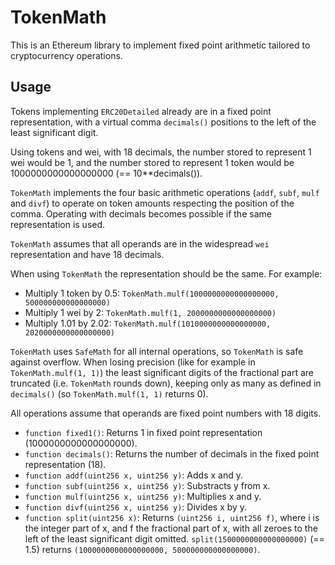 # TokenMath

This is an Ethereum library to implement fixed point arithmetic tailored to cryptocurrency operations.

## Usage
Tokens implementing `ERC20Detailed` already are in a fixed point representation, with a virtual comma `decimals()` positions to the left of the least significant digit.

Using tokens and wei, with 18 decimals, the number stored to represent 1 wei would be 1, and the number stored to represent 1 token would be 1000000000000000000 (== 10**decimals()).

`TokenMath` implements the four basic arithmetic operations (`addf`, `subf`, `mulf` and `divf`) to operate on token amounts respecting the position of the comma. Operating with decimals becomes possible if the same representation is used.

`TokenMath` assumes that all operands are in the widespread `wei` representation and have 18 decimals.

When using `TokenMath` the representation should be the same. For example:
 - Multiply 1 token by 0.5: `TokenMath.mulf(1000000000000000000, 500000000000000000)`
 - Multiply 1 wei by 2: `TokenMath.mulf(1, 2000000000000000000)`
 - Multiply 1.01 by 2.02: `TokenMath.mulf(1010000000000000000, 2020000000000000000)`

`TokenMath` uses `SafeMath` for all internal operations, so `TokenMath` is safe against overflow. When losing precision (like for example in `TokenMath.mulf(1, 1)`) the least significant digits of the fractional part are truncated (i.e. `TokenMath` rounds down), keeping only as many as defined in `decimals()` (so `TokenMath.mulf(1, 1)` returns 0).

All operations assume that operands are fixed point numbers with 18 digits.
* `function fixed1()`: Returns 1 in fixed point representation (1000000000000000000).
* `function decimals()`: Returns the number of decimals in the fixed point representation (18).
* `function addf(uint256 x, uint256 y)`: Adds x and y.
* `function subf(uint256 x, uint256 y)`: Substracts y from x.
* `function mulf(uint256 x, uint256 y)`: Multiplies x and y.
* `function divf(uint256 x, uint256 y)`: Divides x by y.
* `function split(uint256 x)`: Returns `(uint256 i, uint256 f)`, where i is the integer part of x, and f the fractional part of x, with all zeroes to the left of the least significant digit omitted. `split(1500000000000000000)` (== 1.5) returns `(1000000000000000000, 500000000000000000)`.
